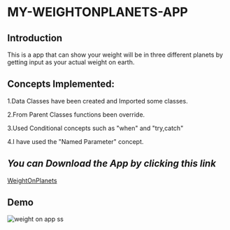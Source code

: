 # MY-WEIGHTONPLANETS-APP

## Introduction

This is a app that can show your weight will be in three different planets by getting input as your actual weight on earth.

## Concepts Implemented:

  1.Data Classes have been created and Imported some classes.
  
  2.From Parent Classes functions been override.
  
  3.Used Conditional concepts such as "when" and "try,catch"
  
  4.I have used the "Named Parameter" concept.
  
## ***You can Download the App by clicking this link***

[WeightOnPlanets](https://github.com/HarishharanH/MY-WEIGHTONPLANETS-APP/raw/master/WeightOnPlanets.apk)

## Demo
![weight on app ss](https://user-images.githubusercontent.com/66459579/83961931-c3751a80-a8b5-11ea-9494-47d694c59b73.jpg)

